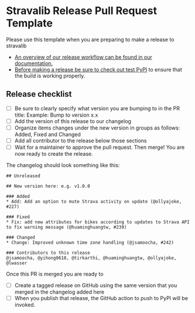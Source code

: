 # Stravalib Release Pull Request Template

Please use this template when you are preparing to make a release to stravalib

* [An overview of our release workflow can be found in our documentation.](https://stravalib.readthedocs.io/contributing/build-release-guide.md) 
* [Before making a release be sure to check out test PyPI](https://pypi.org/project/stravalib/) to ensure that the build is working properly. 

## Release checklist
- [ ] Be sure to clearly specify what version you are bumping to in the PR title: Example: Bump to version x.x
- [ ] Add the version of this release to our changelog
- [ ] Organize items changes under the new version in groups as follows: Added, Fixed and Changed
- [ ] Add all contributor to the release below those sections 
- [ ] Wait for a maintainer to approve the pull request. Then merge! You are now ready to create the release. 

The changelog should look something like this:

```
## Unreleased

## New version here: e.g. v1.0.0

### Added
* Add: Add an option to mute Strava activity on update (@ollyajoke, #227)

### Fixed
* Fix: add new attributes for bikes according to updates to Strava API to fix warning message (@huaminghuangtw, #239)

### Changed 
* Change: Improved unknown time zone handling (@jsamoocha, #242)

### Contributors to this release
@jsamoocha, @yihong0618, @tirkarthi, @huaminghuangtw, @ollyajoke, @lwasser
```

Once this PR is merged you are ready to 

- [ ] Create a tagged release on GitHub using the same version that you merged in the changelog added here
- [ ] When you publish that release, the GitHub action to push to PyPI will be invoked.
